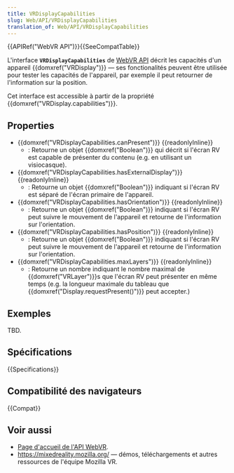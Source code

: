 ```yaml
---
title: VRDisplayCapabilities
slug: Web/API/VRDisplayCapabilities
translation_of: Web/API/VRDisplayCapabilities
---
```


{{APIRef("WebVR API")}}{{SeeCompatTable}}

L'interface **`VRDisplayCapabilities`** de [WebVR API](/fr/docs/Web/API/WebVR_API) décrit les capacités d'un appareil {{domxref("VRDisplay")}} — ses fonctionalités peuvent être utilisée pour tester les capacités de l'appareil, par exemple il peut retourner de l'information sur la position.

Cet interface est accessible à partir de la propriété {{domxref("VRDisplay.capabilities")}}.

## Properties

- {{domxref("VRDisplayCapabilities.canPresent")}} {{readonlyInline}}
  - : Retourne un objet {{domxref("Boolean")}} qui décrit si l'écran RV est capable de présenter du contenu (e.g. en utilisant un visiocasque).
- {{domxref("VRDisplayCapabilities.hasExternalDisplay")}} {{readonlyInline}}
  - : Retourne un objet {{domxref("Boolean")}} indiquant si l'écran RV est séparé de l'écran primaire de l'appareil.
- {{domxref("VRDisplayCapabilities.hasOrientation")}} {{readonlyInline}}
  - : Retourne un objet {{domxref("Boolean")}} indiquant si l'écran RV peut suivre le mouvement de l'appareil et retourne de l'information sur l'orientation.
- {{domxref("VRDisplayCapabilities.hasPosition")}} {{readonlyInline}}
  - : Retourne un objet {{domxref("Boolean")}} indiquant si l'écran RV peut suivre le mouvement de l'appareil et retourne de l'information sur l'orientation.
- {{domxref("VRDisplayCapabilities.maxLayers")}} {{readonlyInline}}
  - : Retourne un nombre indiquant le nombre maximal de {{domxref("VRLayer")}}s que l'écran RV peut présenter en même temps (e.g. la longueur maximale du tableau que {{domxref("Display.requestPresent()")}} peut accepter.)

## Exemples

TBD.

## Spécifications

{{Specifications}}

## Compatibilité des navigateurs

{{Compat}}

## Voir aussi

- [Page d'accueil de l'API WebVR](/fr/docs/Web/API/WebVR_API).
- <https://mixedreality.mozilla.org/> — démos, téléchargements et autres ressources de l'équipe Mozilla VR.
